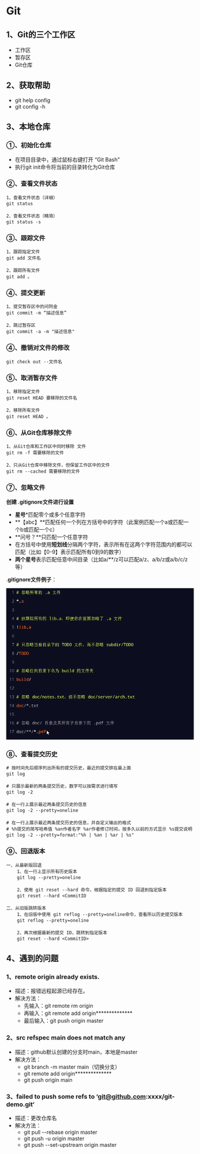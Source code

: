 # Git

## 1、Git的三个工作区

- 工作区
- 暂存区
- Git仓库

## 2、获取帮助

- git help config
- git config -h

## 3、本地仓库

### ①、初始化仓库

- 在项目目录中，通过鼠标右键打开 “Git Bash”
- 执行git init命令将当前的目录转化为Git仓库

### ②、查看文件状态

```
1、查看文件状态（详细）
git status

2、查看文件状态（精简）
git status -s
```

### ③、跟踪文件

```
1、跟踪指定文件
git add 文件名

2、跟踪所有文件
git add 。
```

### ④、提交更新

```
1、提交暂存区中的问阿金
git commit -m “描述信息”

2、跳过暂存区
git commit -a -m "描述信息"
```

### ④、撤销对文件的修改

```
git check out --文件名
```

### ⑤、取消暂存文件

```
1、移除指定文件
git reset HEAD 要移除的文件名

2、移除所有文件
git reset HEAD 。
```

### ⑥、从Git仓库移除文件

```
1、从Git仓库和工作区中同时移除 文件
git rm -f 需要移除的文件

2、只从Git仓库中移除文件，但保留工作区中的文件
git rm --cached 需要移除的文件
```

### ⑦、忽略文件

**创建 .gitignore文件进行设置**

- **星号***匹配零个或多个任意字符
- **【abc】**匹配任何一个列在方括号中的字符（此案例匹配一个a或匹配一个b或匹配一个c）
- **问号？**只匹配一个任意字符
- 在方括号中使用**短划线**分隔两个字符，表示所有在这两个字符范围内的都可以匹配（比如【0-9】表示匹配所有0到9的数字）
- **两个星号**表示匹配任意中间目录（比如a/**/z可以匹配a/z、a/b/z或a/b/c/z等）

.**gitignore文件例子**：

![image-20220606105813178](截图\image-20220606105813178.png)

### ⑧、查看提交历史

```
# 按时间先后顺序列出所有的提交历史，最近的提交排在最上面
git log

# 只展示最新的两条提交历史，数字可以按需求进行填写
git log -2

# 在一行上展示最近两条提交历史的信息
git log -2 --pretty=oneline

# 在一行上展示最近两条提交历史的信息，并自定义输出的格式
# %h提交的简写哈希值 %an作者名字 %ar作者修订时间，按多久以前的方式显示 %s提交说明
git log -2 --pretty=format:"%h | %an | %ar | %s"
```

### ⑨、回退版本

```
一、从最新版回退
    1、在一行上显示所有历史版本
    git log --pretty=oneline

    2、使用 git reset --hard 命令，根据指定的提交 ID 回退到指定版本
    git reset --hard <CommitID

二、从旧版跳转版本
	1、在旧版中使用 git reflog --pretty=oneline命令，查看所以历史提交版本
	git reflog --pretty=oneline
	
	2、再次根据最新的提交 ID，跳转到指定版本
    git reset --hard <CommitID>
```



## 4、遇到的问题

### 1、remote origin already exists.

- 描述：报错远程起源已经存在。
- 解决方法：
  - 先输入：git remote rm origin
  - 再输入：git remote add origin**************
  - 最后输入：git push origin master 

### 2、src refspec main does not match any

- 描述：github默认创建的分支时main，本地是master
- 解决方法：
  - git branch -m master main（切换分支）
  - git remote add origin**************
  - git push origin main

### 3、failed to push some refs to ‘git@github.com:xxxx/git-demo.git‘

- 描述：更改仓库名
- 解决方法：
  - git pull --rebase origin master
  - git push -u origin master
  - git push --set-upstream origin master
